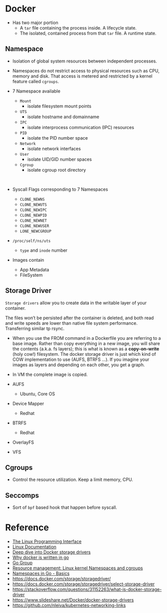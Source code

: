 # Docker

- Has two major portion
    - A `tar` file containing the process inside. A lifecycle state.
    - The isolated, contained process from that `tar` file. A runtime state.

## Namespace

- Isolation of global system resources between independent processes.

- Namespaces do not restrict access to physical resources such as CPU, memory and disk. That access is metered and restricted by a kernel feature called `cgroups`.

- 7 Namespace available
    - `Mount` 
        - isolate filesystem mount points
    - `UTS` 
        - isolate hostname and domainname
    - `IPC` 
        - isolate interprocess communication (IPC) resources
    - `PID`
        - isolate the PID number space
    - `Network` 
        - isolate network interfaces
    - `User` 
        - isolate UID/GID number spaces
    - `Cgroup` 
        - isolate cgroup root directory

<br/>

- Syscall Flags corresponding to 7 Namespaces
    - `CLONE_NEWNS`
    - `CLONE_NEWUTS`
    - `CLONE_NEWIPC` 
    - `CLONE_NEWPID`
    - `CLONE_NEWNET` 
    - `CLONE_NEWUSER`
    - `LONE_NEWCGROUP`

- `/proc/self/ns/uts`
    - `type` and `inode` number
- Images contain
    - App Metadata
    - FileSystem

## Storage Driver

`Storage drivers` allow you to create data in the writable layer of your container. 

The files won’t be persisted after the container is deleted, and both read and write speeds are lower than native file system performance. Transferring similar tp rsync.

- When you use the FROM command in a Dockerfile you are referring to a base image. Rather than copy everything in a new image, you will share the contents (a.k.a. fs layers); this is what is known as a **copy-on-write** (holy cow!) filesystem. The docker storage driver is just which kind of COW implementation to use (AUFS, BTRFS ...). If you imagine your images as layers and depending on each other, you get a graph.

- In VM the complete image is copied. 

- AUFS 
    - Ubuntu, Core  OS
- Device Mapper 
    - Redhat 
- BTRFS 
    - Redhat
- OverlayFS
- VFS

 ## Cgroups
 - Control the resource utilization. Keep a limit memory, CPU. 

 ## Seccomps
 - Sort of `bpf` based hook that happen before syscall.

# Reference
- [The Linux Programming Interface](https://man7.org/tlpi/)
- [Linux Documentation](https://github.com/torvalds/linux/tree/master/Documentation)
- [Deep dive into Docker storage drivers](https://www.youtube.com/watch?v=9oh_M11-foU)
- [Why docker is written in go](https://www.slideshare.net/jpetazzo/docker-and-go-why-did-we-decide-to-write-docker-in-go)
- [Go Group](https://groups.google.com/g/golang-nuts?pli=1)
- [Resource management: Linux kernel Namespaces and cgroups](https://sites.cs.ucsb.edu/~rich/class/cs293b-cloud/papers/lxc-namespace.pdf)
- [Namespaces in Go - Basics](https://medium.com/@teddyking/namespaces-in-go-basics-e3f0fc1ff69a)
- https://docs.docker.com/storage/storagedriver/
- https://docs.docker.com/storage/storagedriver/select-storage-driver
- https://stackoverflow.com/questions/31152263/what-is-docker-storage-driver
- https://www.slideshare.net/Docker/docker-storage-drivers
- https://github.com/nleiva/kubernetes-networking-links